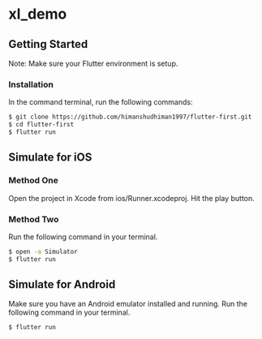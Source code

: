 # xl_demo

## Getting Started

Note: Make sure your Flutter environment is setup.

### Installation

In the command terminal, run the following commands:

```sh
$ git clone https://github.com/himanshudhiman1997/flutter-first.git
$ cd flutter-first
$ flutter run
```

## Simulate for iOS

### Method One

Open the project in Xcode from ios/Runner.xcodeproj.
Hit the play button.

### Method Two

Run the following command in your terminal.
```sh
$ open -a Simulator
$ flutter run
```
## Simulate for Android

Make sure you have an Android emulator installed and running.
Run the following command in your terminal.
```sh
$ flutter run
```
